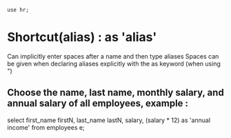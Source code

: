 <pre><code>use hr;</code></pre>

# Shortcut(alias) : as 'alias'
Can implicitly enter spaces after a name and then type aliases
Spaces can be given when declaring aliases explicitly with the as keyword (when using ")

## Choose the name, last name, monthly salary, and annual salary of all employees, example :
select
	first_name firstN,
	last_name lastN,
	salary,
	(salary * 12) as 'annual income'
from
	employees e;